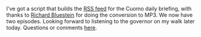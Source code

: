 I've got a script that builds the <a href="http://scripting.com/cuomo/rss.xml">RSS feed</a> for the Cuomo daily briefing, with thanks to <a href="https://www.linkedin.com/in/rbrianbluestein/">Richard Bluestein</a> for doing the conversion to MP3. We now have two episodes. Looking forward to listening to the governor on my walk later today. Questions or comments <a href="https://github.com/scripting/Scripting-News/issues/159">here</a>. 

